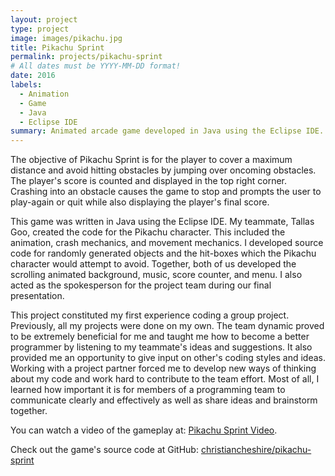 ```yaml
---
layout: project
type: project
image: images/pikachu.jpg
title: Pikachu Sprint
permalink: projects/pikachu-sprint
# All dates must be YYYY-MM-DD format!
date: 2016
labels:
  - Animation
  - Game
  - Java
  - Eclipse IDE
summary: Animated arcade game developed in Java using the Eclipse IDE. Final project for my introductory Computer Science course at University of Hawaii - Manoa.
---
```

The objective of Pikachu Sprint is for the player to cover a maximum distance and avoid hitting obstacles by jumping over oncoming obstacles. The player's score is counted and displayed in the top right corner. Crashing into an obstacle causes the game to stop and prompts the user to play-again or quit while also displaying the player's final score. 

This game was written in Java using the Eclipse IDE. My teammate, Tallas Goo, created the code for the Pikachu character. This included the animation, crash mechanics, and movement mechanics. I developed source code for randomly generated objects and the hit-boxes which the Pikachu character would attempt to avoid. Together, both of us developed the scrolling animated background, music, score counter, and menu. I also acted as the spokesperson for the project team during our final presentation. 

This project constituted my first experience coding a group project. Previously, all my projects were done on my own. The team dynamic proved to be extremely beneficial for me and taught me how to become a better programmer by listening to my teammate's ideas and suggestions. It also provided me an opportunity to give input on other's coding styles and ideas. Working with a project partner forced me to develop new ways of thinking about my code and work hard to contribute to the team effort. Most of all, I learned how important it is for members of a programming team to communicate clearly and effectively as well as share ideas and brainstorm together.

You can watch a video of the gameplay at: [Pikachu Sprint Video](https://www.youtube.com/watch?v=cxXJ3wstaiM).

Check out the game's source code at GitHub: <a href="https://github.com/christiancheshire/pikachu-sprint"><i class="large github icon"></i>christiancheshire/pikachu-sprint</a>



